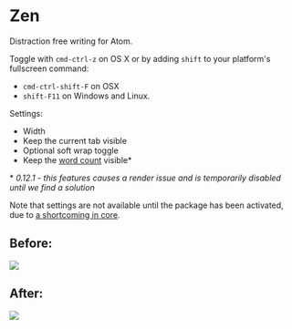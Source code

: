 # Zen

Distraction free writing for Atom.

Toggle with `cmd-ctrl-z` on OS X or by adding `shift` to your platform's
fullscreen command:
- `cmd-ctrl-shift-F` on OSX
- `shift-F11` on Windows and Linux.

Settings:
- Width
- Keep the current tab visible
- Optional soft wrap toggle
- Keep the [word count](https://atom.io/packages/wordcount) visible*

\* *0.12.1 - this features causes a render issue and is temporarily disabled until we find a solution*

Note that settings are not available until the package has been activated, due to [a shortcoming in core](https://github.com/atom/settings-view/issues/356).

## Before:

![](https://f.cloud.github.com/assets/2/2290454/c7304340-a01d-11e3-8b89-018775a8612b.png)

## After:

![](https://f.cloud.github.com/assets/2/2290455/ce99e97e-a01d-11e3-8808-ebec40e959b4.png)
